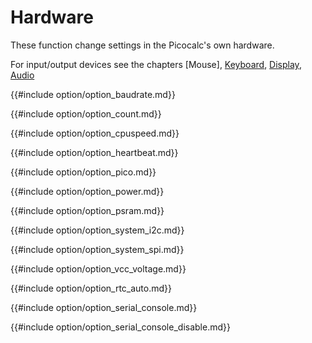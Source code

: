 # Hardware

These function change settings in the Picocalc's own hardware.

For input/output devices see the chapters [Mouse], [Keyboard](keyboard.md), [Display](display.md), [Audio](audio.md)


{{#include option/option_baudrate.md}}

{{#include option/option_count.md}}

{{#include option/option_cpuspeed.md}}

{{#include option/option_heartbeat.md}}

{{#include option/option_pico.md}}

{{#include option/option_power.md}}

{{#include option/option_psram.md}}

{{#include option/option_system_i2c.md}}

{{#include option/option_system_spi.md}}

{{#include option/option_vcc_voltage.md}}

{{#include option/option_rtc_auto.md}}

{{#include option/option_serial_console.md}}

{{#include option/option_serial_console_disable.md}}

